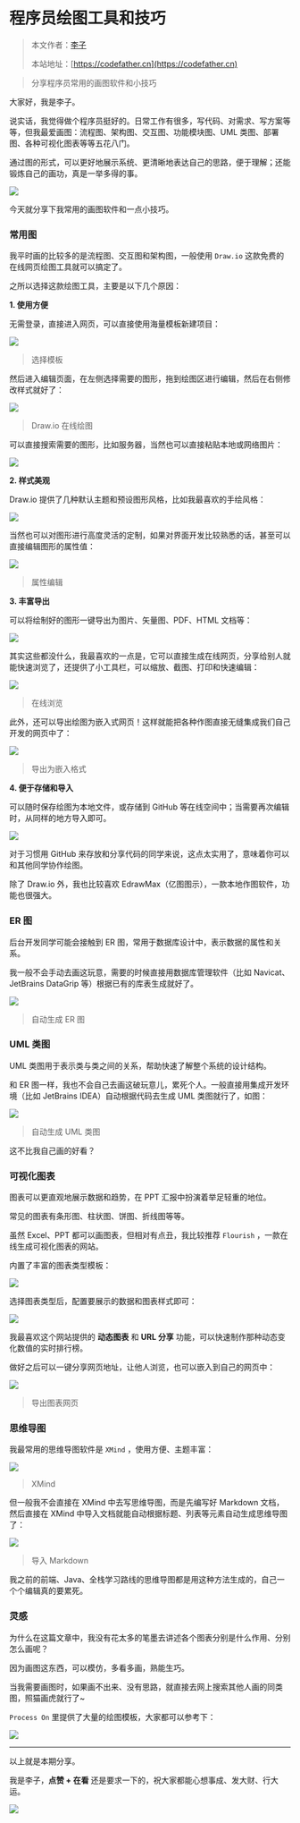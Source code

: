 # 程序员绘图工具和技巧

> 本文作者：[李子](https://yuyuanweb.feishu.cn/wiki/Abldw5WkjidySxkKxU2cQdAtnah)
>
> 本站地址：[https://codefather.cn](https://codefather.cn)

> 分享程序员常用的画图软件和小技巧

大家好，我是李子。

说实话，我觉得做个程序员挺好的。日常工作有很多，写代码、对需求、写方案等等，但我最爱画图：流程图、架构图、交互图、功能模块图、UML 类图、部署图、各种可视化图表等等五花八门。

通过图的形式，可以更好地展示系统、更清晰地表达自己的思路，便于理解；还能锻炼自己的画功，真是一举多得的事。

![](https://pic.yupi.icu/5563/202311061019737.png)

今天就分享下我常用的画图软件和一点小技巧。

### 常用图

我平时画的比较多的是流程图、交互图和架构图，一般使用 `Draw.io` 这款免费的在线网页绘图工具就可以搞定了。

之所以选择这款绘图工具，主要是以下几个原因：

**1. 使用方便**

无需登录，直接进入网页，可以直接使用海量模板新建项目：

![](https://pic.yupi.icu/5563/202311061019859.png)

> 选择模板

然后进入编辑页面，在左侧选择需要的图形，拖到绘图区进行编辑，然后在右侧修改样式就好了：

![](https://pic.yupi.icu/5563/202311061019840.png)

> Draw.io 在线绘图

可以直接搜索需要的图形，比如服务器，当然也可以直接粘贴本地或网络图片：

![](https://pic.yupi.icu/5563/202311061019915.png)

**2. 样式美观**

Draw.io 提供了几种默认主题和预设图形风格，比如我最喜欢的手绘风格：

![](https://pic.yupi.icu/5563/202311061019900.png)

当然也可以对图形进行高度灵活的定制，如果对界面开发比较熟悉的话，甚至可以直接编辑图形的属性值：

![](https://pic.yupi.icu/5563/202311061019839.png)

> 属性编辑

**3. 丰富导出**

可以将绘制好的图形一键导出为图片、矢量图、PDF、HTML 文档等：

![](https://pic.yupi.icu/5563/202311061019813.png)

其实这些都没什么，我最喜欢的一点是，它可以直接生成在线网页，分享给别人就能快速浏览了，还提供了小工具栏，可以缩放、截图、打印和快速编辑：

![](https://pic.yupi.icu/5563/202311061019944.png)

> 在线浏览

此外，还可以导出绘图为嵌入式网页！这样就能把各种作图直接无缝集成我们自己开发的网页中了：

![](https://pic.yupi.icu/5563/202311061019937.png)

> 导出为嵌入格式

**4. 便于存储和导入**

可以随时保存绘图为本地文件，或存储到 GitHub 等在线空间中；当需要再次编辑时，从同样的地方导入即可。

![](https://pic.yupi.icu/5563/202311061019019.png)

对于习惯用 GitHub 来存放和分享代码的同学来说，这点太实用了，意味着你可以和其他同学协作绘图。

除了 Draw.io 外，我也比较喜欢 EdrawMax（亿图图示），一款本地作图软件，功能也很强大。

### ER 图

后台开发同学可能会接触到 ER 图，常用于数据库设计中，表示数据的属性和关系。

我一般不会手动去画这玩意，需要的时候直接用数据库管理软件（比如 Navicat、JetBrains DataGrip 等）根据已有的库表生成就好了。

![](https://pic.yupi.icu/5563/202311061019801.png)

> 自动生成 ER 图

### UML 类图

UML 类图用于表示类与类之间的关系，帮助快速了解整个系统的设计结构。

和 ER 图一样，我也不会自己去画这破玩意儿，累死个人。一般直接用集成开发环境（比如 JetBrains IDEA）自动根据代码去生成 UML 类图就行了，如图：

![](https://pic.yupi.icu/5563/202311061019595.png)

> 自动生成 UML 类图

这不比我自己画的好看？

### 可视化图表

图表可以更直观地展示数据和趋势，在 PPT 汇报中扮演着举足轻重的地位。

常见的图表有条形图、柱状图、饼图、折线图等等。

虽然 Excel、PPT 都可以画图表，但相对有点丑，我比较推荐 `Flourish` ，一款在线生成可视化图表的网站。

内置了丰富的图表类型模板：

![](https://pic.yupi.icu/5563/202311061019045.png)

选择图表类型后，配置要展示的数据和图表样式即可：

![](https://pic.yupi.icu/5563/202311061019976.png)

我最喜欢这个网站提供的 **动态图表** 和 **URL 分享** 功能，可以快速制作那种动态变化数值的实时排行榜。

做好之后可以一键分享网页地址，让他人浏览，也可以嵌入到自己的网页中：

![](https://pic.yupi.icu/5563/202311061019894.png)

> 导出图表网页

### 思维导图

我最常用的思维导图软件是 `XMind` ，使用方便、主题丰富：

![](https://pic.yupi.icu/5563/202311061019927.png)

> XMind

但一般我不会直接在 XMind 中去写思维导图，而是先编写好 Markdown 文档，然后直接在 XMind 中导入文档就能自动根据标题、列表等元素自动生成思维导图了：

![](https://pic.yupi.icu/5563/202311061019642.png)

> 导入 Markdown

我之前的前端、Java、全栈学习路线的思维导图都是用这种方法生成的，自己一个个编辑真的要累死。

### 灵感

为什么在这篇文章中，我没有花太多的笔墨去讲述各个图表分别是什么作用、分别怎么画呢？

因为画图这东西，可以模仿，多看多画，熟能生巧。

当我需要画图时，如果画不出来、没有思路，就直接去网上搜索其他人画的同类图，照猫画虎就行了~

`Process On` 里提供了大量的绘图模板，大家都可以参考下：

![](https://pic.yupi.icu/5563/202311061019800.png)



------


以上就是本期分享。

我是李子，**点赞 + 在看** 还是要求一下的，祝大家都能心想事成、发大财、行大运。

![](https://pic.yupi.icu/5563/202311061019998.png)